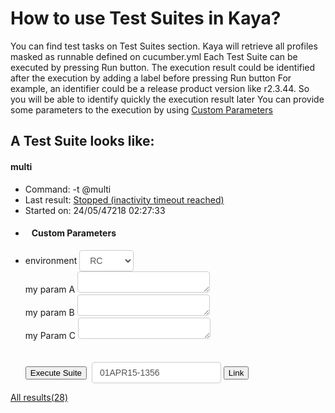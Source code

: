 How to use Test Suites in Kaya?
==============

You can find test tasks on Test Suites section.
Kaya will retrieve all profiles masked as runnable defined on cucumber.yml
Each Test Suite can be executed by pressing Run button. The execution result could be identified after the execution by adding a label before pressing Run button
For example, an identifier could be a release product version like r2.3.44. So you will be able to identify quickly the execution result later
You can provide some parameters to the execution by using [Custom Parameters](/kaya/help/custom_parameters "Custom Parameters")

A Test Suite looks like:
---------------------

<div class="panel panel-primary">
  <div class="panel-heading" data-toggle="collapse" data-target="#multi">
    <h4 class="panel-title">multi</h4>
  </div>
  <div class="panel-body collapse in" id="multi">
    <ul class="list-group">
      <li class="list-group-item">Command: -t @multi</li>
      <li class="list-group-item">Last result:&nbsp;<a href="#" class="label label-danger" >Stopped (inactivity timeout reached)</a></li>
      <li class="list-group-item">Started on:&nbsp;24/05/47218 02:27:33</li>
      <li class="list-group-item">
        <form name="run" id="multi" method="get" action="#">
          <h4 title="This parameters will be passed to the test task execution">&nbsp;&nbsp;&nbsp;Custom Parameters</h4>
          <div class="container" style="width: inherit">
          <li class="list-group-item" style="position:relative; with=100%">
            <div class="form-group-sm">
              <label class="col-sm-2 control-label" for="formGroupInputSmall">environment</label>
              <select id="environment" name="environment" class="customParam" style="height: 34px; padding: 6px 12px; font-size: 14px; line-height: 1.42857143; color: #555; background-color: #fff; background-image: none; border: 1px solid #ccc; border-radius: 4px; font-weight:normal;">
                <option value="RC">RC</option>
                <option value="BETA">BETA</option>
                <option value="PROD">PROD</option>
              </select>
              <input type="text" id="otro0" name="otro" value="Enter otro" onfocus="if (this.value==&quot;Enter otro&quot;) this.value=&quot;&quot;;" placeholder="" style="display: none; height: 34px; padding: 6px 12px; font-size: 14px; line-height: 1.42857143; color: #555; background-color: #fff; background-image: none; border: 1px solid #ccc; border-radius: 4px;"></div>
              <div class="form-group-sm">
                <label class="col-sm-2 control-label" for="formGroupInputSmall">my param A</label>
                <textarea class="customParam" type="text" name="blabla" placeholder="" style="height: 34px; padding: 6px 12px; font-size: 14px; line-height: 1.42857143; color: #555; background-color: #fff; background-image: none; border: 1px solid #ccc; border-radius: 4px; max-width: 70%; max-height: 500px; min-height: 34px; min-width: 212px; font-weight:normal;"></textarea>
              </div>
              <div class="form-group-sm">
                <label class="col-sm-2 control-label" for="formGroupInputSmall">my param B</label>
                  <textarea class="customParam" type="text" name="etc" placeholder="" style="height: 34px; padding: 6px 12px; font-size: 14px; line-height: 1.42857143; color: #555; background-color: #fff; background-image: none; border: 1px solid #ccc; border-radius: 4px; max-width: 70%; max-height: 500px; min-height: 34px; min-width: 212px; font-weight:normal;"></textarea>
              </div>
              <div class="form-group-sm">
                <label class="col-sm-2 control-label" for="formGroupInputSmall">my Param C</label>
                <textarea class="customParam" type="text" name="country" placeholder="" style="height: 34px; padding: 6px 12px; font-size: 14px; line-height: 1.42857143; color: #555; background-color: #fff; background-image: none; border: 1px solid #ccc; border-radius: 4px; max-width: 70%; max-height: 500px; min-height: 34px; min-width: 212px; font-weight:normal;"></textarea>
              </div>
            </li>
          </div>
          <br><br>
            <input type="submit" class="btn btn-success" value="Execute Suite">&nbsp;
            <input type="text" name="execution_name" class="customParam" title="This value could be used to identify the result execution from other execution of this task. E.g: You could use the release your are going to test" placeholder="Identify your execution" value="01APR15-1356" style="height: 34px; padding: 6px 12px; font-size: 14px; line-height: 1.42857143; color: #555; background-color: #fff; background-image: none; border: 1px solid #ccc; border-radius: 4px; font-weight:normal;">
            <button type="button" class="btn btn-default" aria-label="Left Align" data-toggle="modal" data-target="#myModal" onclick="javascript:starter_link(&quot;multi&quot;);">
              <span class="glyphicon glyphicon-star" aria-hidden="true">Link</span>
            </button>
          </form>
        </li>
      </ul>
      <a href="#" class="btn btn-default pull-center">All results(28)</a>
    </div>
  </div>